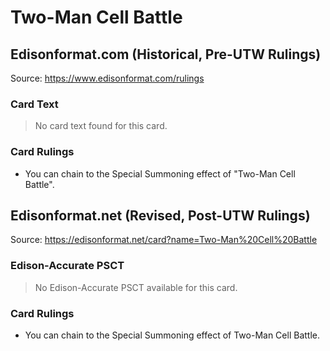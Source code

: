# Two-Man Cell Battle

## Edisonformat.com (Historical, Pre-UTW Rulings)

Source: https://www.edisonformat.com/rulings

### Card Text

> No card text found for this card.

### Card Rulings

*   You can chain to the Special Summoning effect of "Two-Man Cell Battle".

## Edisonformat.net (Revised, Post-UTW Rulings)

Source: https://edisonformat.net/card?name=Two-Man%20Cell%20Battle

### Edison-Accurate PSCT

> No Edison-Accurate PSCT available for this card.

### Card Rulings

*   You can chain to the Special Summoning effect of Two-Man Cell Battle.
            